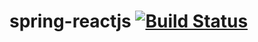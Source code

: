 # spring-reactjs [![Build Status](https://travis-ci.org/reshetnev/spring-reactjs.svg?branch=master)](https://travis-ci.org/reshetnev/spring-reactjs)